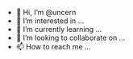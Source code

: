 - 👋 Hi, I’m @uncern
- 👀 I’m interested in ...
- 🌱 I’m currently learning ...
- 💞️ I’m looking to collaborate on ...
- 📫 How to reach me ...

<!---
uncern/uncern is a ✨ special ✨ repository because its `README.md` (this file) appears on your GitHub profile.
You can click the Preview link to take a look at your changes.
--->
